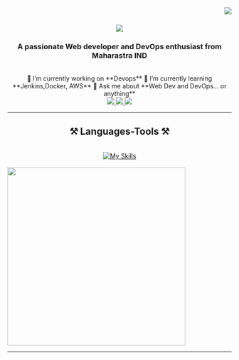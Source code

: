<img align="right" src="https://visitor-badge.laobi.icu/badge?page_id=salesp07.salesp07" />
<h1 align="center">
    <img src="https://readme-typing-svg.herokuapp.com/?font=Righteous&size=35&center=true&vCenter=true&width=500&height=70&duration=4000&lines=Hi+There!+👋;+I'm+Pratik+Raundale!;" />
</h1>
<h3 align="center">A passionate Web developer and DevOps enthusiast from Maharastra IND</h3>
<br/>
<div align="center">
 🔭 I’m currently working on **Devops**
 🌱 I’m currently learning **Jenkins,Docker, AWS**
💬 Ask me about **Web Dev and DevOps... or anything**
 </div>
<div align="center"> 
  <a href="mailto:pratikraundale12@gmail.com">
    <img src="https://img.shields.io/badge/Gmail-333333?style=for-the-badge&logo=gmail&logoColor=red" />
  </a>
  <a href="https://www.linkedin.com/in/pratik-raundale-953bb61b4" target="_blank">
    <img src="https://img.shields.io/badge/LinkedIn-0077B5?style=for-the-badge&logo=linkedin&logoColor=white" target="_blank" />
  </a>
  <a href="https://pratikraundale.netlify.app/" target="_blank">
     <img src="https://img.shields.io/badge/Portfolio-FF5722?style=for-the-badge&logo=todoist&logoColor=white" target="_blank" /> <!-- sqlite, safari, google-chrome are other good icon options -->
  </a>
</div>
 <hr/>
<h2 align="center">⚒️ Languages-Tools ⚒️</h2>
<br/>
<div align="center">
   <a href="https://skillicons.dev">
  <img src="https://skillicons.dev/icons?i=html,css,js,php,mysql,git,github,aws,maven,linux,docker,kubernetes,sonarqube,jenkins,java,arduino,vscode,eclipse" alt="My Skills">
</a>
</div>
<br/>
<img width=400 src='https://github-readme-stats.vercel.app/api/top-langs/?username=pratikraundale12&theme=vue-dark&show_icons=true&hide_border=true&layout=compact' />
<hr/>
